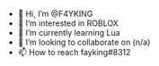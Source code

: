 - 👋 Hi, I’m @F4YKING
- 👀 I’m interested in ROBLOX
- 🌱 I’m currently learning Lua
- 💞️ I’m looking to collaborate on (n/a)
- 📫 How to reach fayking#8312

<!---
F4YKING/F4YKING is a ✨ special ✨ repository because its `README.md` (this file) appears on your GitHub profile.
You can click the Preview link to take a look at your changes.
--->
